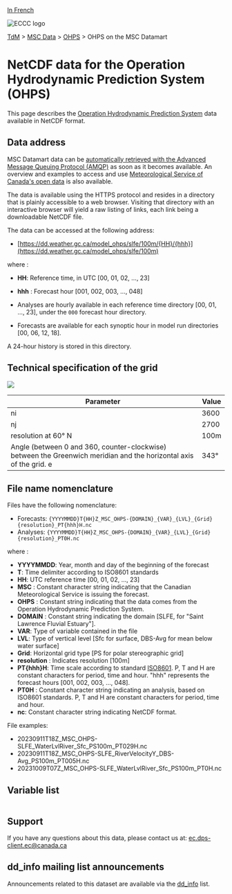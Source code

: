 [In French](readme_ohps-datamart_fr.md)

![ECCC logo](../../img_eccc-logo.png)

[TdM](../../readme_en.md) > [MSC Data](../readme_en.md) > [OHPS](readme_ohps_en.md) > OHPS on the MSC Datamart

# NetCDF data for the Operation Hydrodynamic Prediction System (OHPS)

This page describes the [Operation Hydrodynamic Prediction System](./readme_ohps_en.md) data available in NetCDF format.

## Data address 

MSC Datamart data can be [automatically retrieved with the Advanced Message Queuing Protocol (AMQP)](../.../msc-datamart/amqp_en.md) as soon as it becomes available. An overview and examples to access and use [Meteorological Service of Canada's open data](../../usage/readme_en.md) is also available.

The data is available using the HTTPS protocol and resides in a directory that is plainly accessible to a web browser. Visiting that directory with an interactive browser will yield a raw listing of links, each link being a downloadable NetCDF file.

The data can be accessed at the following address:

* [https://dd.weather.gc.ca/model_ohps/slfe/100m/{HH}/{hhh}](https://dd.weather.gc.ca/model_ohps/slfe/100m)

where :

* __HH__: Reference time, in UTC [00, 01, 02, ..., 23]
* __hhh__ : Forecast hour [001, 002, 003, ..., 048]

* Analyses are hourly available in each reference time directory [00, 01, ..., 23], under the `000` forecast hour directory.
* Forecasts are available for each synoptic hour in model run directories [00, 06, 12, 18].

A 24-hour history is stored in this directory.

## Technical specification of the grid

![](https://collaboration.cmc.ec.gc.ca/cmc/cmos/public_doc/msc-data/nwp_ohps/grille_ohps.png)

| Parameter | Value |
| ------ | ------ |
| ni | 3600 |
| nj | 2700 | 
| resolution at 60° N | 100m |
| Angle (between 0 and 360, counter-clockwise) between the Greenwich meridian and the horizontal axis of the grid. e | 343° | 

## File name nomenclature 

Files have the following nomenclature:

* Forecasts: `{YYYYMMDD}T{HH}Z_MSC_OHPS-{DOMAIN}_{VAR}_{LVL}_{Grid}{resolution}_PT{hhh}H.nc`
* Analyses: `{YYYYMMDD}T{HH}Z_MSC_OHPS-{DOMAIN}_{VAR}_{LVL}_{Grid}{resolution}_PT0H.nc`

where :

* __YYYYMMDD__: Year, month and day of the beginning of the forecast
* __T__: Time delimiter according to ISO8601 standards
* __HH__: UTC reference time [00, 01, 02, ..., 23]
* __MSC__ : Constant character string indicating that the Canadian Meteorological Service is issuing the forecast.
* __OHPS__ : Constant string indicating that the data comes from the Operation Hydrodynamic Prediction System. 
* __DOMAIN__ : Constant string indicating the domain [SLFE, for "Saint Lawrence Fluvial Estuary"].
* __VAR__: Type of variable contained in the file
* __LVL__: Type of vertical level [Sfc for surface, DBS-Avg for mean below water surface]
* __Grid__: Horizontal grid type [PS for polar stereographic grid]
* __resolution__ : Indicates resolution [100m]
* __PT{hhh}H__: Time scale according to standard [ISO8601](https://en.wikipedia.org/wiki/ISO_8601). P, T and H are constant characters for period, time and hour. "hhh" represents the forecast hours [001, 002, 003, ..., 048].
* __PT0H__ : Constant character string indicating an analysis, based on ISO8601 standards. P, T and H are constant characters for period, time and hour.
* __nc__: Constant character string indicating NetCDF format.

File examples:

* 20230911T18Z_MSC_OHPS-SLFE_WaterLvlRiver_Sfc_PS100m_PT029H.nc
* 20230911T18Z_MSC_OHPS-SLFE_RiverVelocityY_DBS-Avg_PS100m_PT005H.nc
* 20231009T07Z_MSC_OHPS-SLFE_WaterLvlRiver_Sfc_PS100m_PT0H.nc

## Variable list

<table id="csv-table" class="display"></table>

<link href="https://cdn.jsdelivr.net/npm/simple-datatables@latest/dist/style.css" rel="stylesheet" type="text/css">
<script src="https://cdn.jsdelivr.net/npm/simple-datatables@latest"></script>
<script src="../../../js/variables_datatable.js" type="text/javascript"></script>
<script>
  loadTable("csv-table", "../../../assets/csv/OHPS_en.csv");
</script>

## Support

If you have any questions about this data, please contact us at: [ec.dps-client.ec@canada.ca](mailto:ec.dps-client.ec@canada.ca)

## dd_info mailing list announcements 

Announcements related to this dataset are available via the [dd_info](https://comm.collab.science.gc.ca/mailman3/postorius/lists/dd_info/) list.
